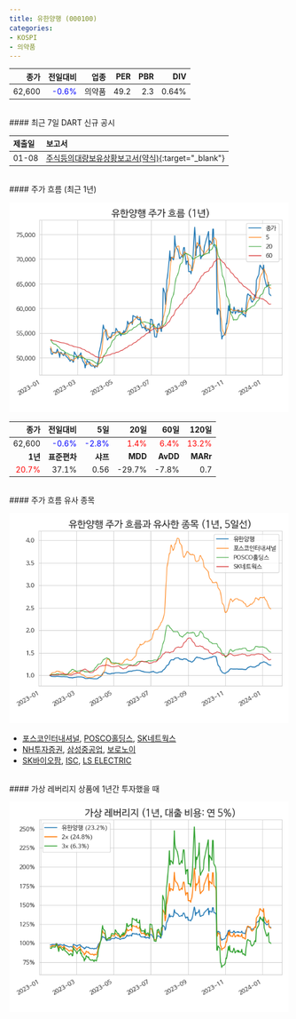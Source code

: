 ```yaml
---
title: 유한양행 (000100)
categories:
- KOSPI
- 의약품
---
```


|**종가**|**전일대비**|**업종**|**PER**|**PBR**|**DIV**|
|-------:|-----------:|-------:|------:|------:|------:|
|62,600|<span style="color: blue">-0.6%</span>|의약품|49.2|2.3|0.64%|

<!-- more -->

<br>
#### 최근 7일 DART 신규 공시<a id="dart"></a>


|**제출일**|**보고서**|
|:-----|:-------|
|01-08|[주식등의대량보유상황보고서(약식)](https://dart.fss.or.kr/dsaf001/main.do?rcpNo=20240108000253){:target="_blank"}|

<br>
#### 주가 흐름 (최근 1년)<a id="price"></a>

![000100](/assets/images/stock/000100.png)

|**종가**|**전일대비**|**5일**|**20일**|**60일**|**120일**|
|---:|-------:|--:|---:|---:|----:|
|62,600|<span style="color: blue">-0.6%</span>|<span style="color: blue">-2.8%</span>|<span style="color: red">1.4%</span>|<span style="color: red">6.4%</span>|<span style="color: red">13.2%</span>|
|**1년**|**표준편차**|**샤프**|**MDD**|**AvDD**|**MARr**|
|<span style="color: red">20.7%</span>|37.1%|0.56|-29.7%|-7.8%|0.7|

<br>
#### 주가 흐름 유사 종목<a id="corr"></a>

![000100](/assets/images/stock/000100_corr.png)

- [포스코인터내셔널](/047050/), [POSCO홀딩스](/005490/), [SK네트웍스](/001740/)
- [NH투자증권](/005940/), [삼성중공업](/010140/), [보로노이](/310210/)
- [SK바이오팜](/326030/), [ISC](/095340/), [LS ELECTRIC](/010120/)

<br>
#### 가상 레버리지 상품에 1년간 투자했을 때<a id="2x"></a>

![000100](/assets/images/stock/000100_2x.png)

[^corr]: 상관계수를 이용하여 분석하였습니다.